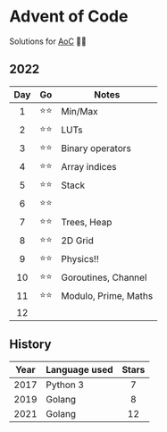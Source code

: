 # Advent of Code

Solutions for [AoC](https://adventofcode.com/) 🎄🎅

## 2022

| Day | Go  | Notes                |
|:---:|:---:|----------------------|
|  1  | ⭐⭐  | Min/Max              |
|  2  | ⭐⭐  | LUTs                 |
|  3  | ⭐⭐  | Binary operators     |
|  4  | ⭐⭐  | Array indices        |
|  5  | ⭐⭐  | Stack                |
|  6  | ⭐⭐  |                      |
|  7  | ⭐⭐  | Trees, Heap          |
|  8  | ⭐⭐  | 2D Grid              |
|  9  | ⭐⭐  | Physics!!            |
| 10  | ⭐⭐  | Goroutines, Channel  |
| 11  | ⭐⭐  | Modulo, Prime, Maths |
| 12  |     |                      |

## History

| Year | Language used | Stars |
|------|---------------|:-----:|
| 2017 | Python 3      |   7   |
| 2019 | Golang        |   8   |
| 2021 | Golang        |  12   |
